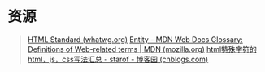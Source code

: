 
# 资源
> [HTML Standard (whatwg.org)](https://html.spec.whatwg.org/multipage/named-characters.html#named-character-references)
> [Entity - MDN Web Docs Glossary: Definitions of Web-related terms | MDN (mozilla.org)](https://developer.mozilla.org/en-US/docs/Glossary/Entity)
> [html特殊字符的html，js，css写法汇总 - starof - 博客园 (cnblogs.com)](https://www.cnblogs.com/starof/p/4718550.html)

